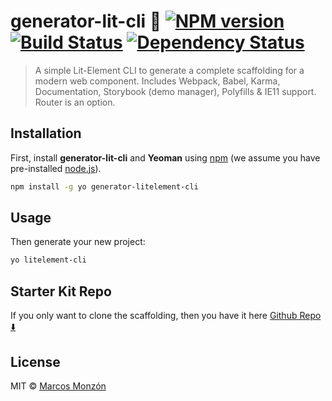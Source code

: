 # generator-lit-cli 🚀 [![NPM version][npm-image]][npm-url] [![Build Status][travis-image]][travis-url] [![Dependency Status][daviddm-image]][daviddm-url]
> A simple Lit-Element CLI to generate a complete scaffolding for a modern web component. Includes Webpack, Babel, Karma, Documentation, Storybook (demo manager), Polyfills & IE11 support. Router is an option.

## Installation

First, install **generator-lit-cli** and **Yeoman** using [npm](https://www.npmjs.com/) (we assume you have pre-installed [node.js](https://nodejs.org/)).

```bash
npm install -g yo generator-litelement-cli
```

## Usage

Then generate your new project:

```bash
yo litelement-cli
```

## Starter Kit Repo
If you only want to clone the scaffolding, then you have it here [Github Repo ⬇️](https://github.com/marco238/LitElement-Starter-Kit)

## License

MIT © [Marcos Monzón](https://github.com/marco238)

[npm-image]: https://badge.fury.io/js/generator-litelement-cli.svg
[npm-url]: https://npmjs.org/package/generator-litelement-cli
[travis-image]: https://travis-ci.com/marco238/generator-litelement-cli.svg?branch=master
[travis-url]: https://travis-ci.com/marco238/generator-litelement-cli
[daviddm-image]: https://david-dm.org/marco238/generator-litelement-cli.svg?theme=shields.io
[daviddm-url]: https://david-dm.org/marco238/generator-litelement-cli
[coveralls-image]: https://coveralls.io/repos/marco238/generator-litelement-cli/badge.svg
[coveralls-url]: https://coveralls.io/r/marco238/generator-litelement-cli

